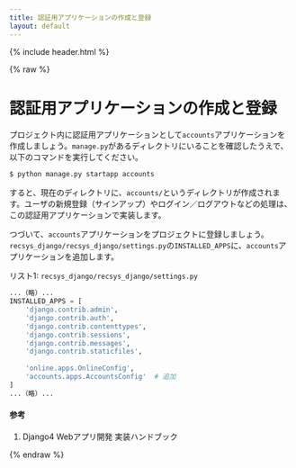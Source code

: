 ```yaml
---
title: 認証用アプリケーションの作成と登録
layout: default
---
```


{% include header.html %}

{% raw %}

# 認証用アプリケーションの作成と登録

プロジェクト内に認証用アプリケーションとして`accounts`アプリケーションを作成しましょう。`manage.py`があるディレクトリにいることを確認したうえで、以下のコマンドを実行してください。

```bash
$ python manage.py startapp accounts
```

すると、現在のディレクトリに、`accounts/`というディレクトリが作成されます。ユーザの新規登録（サインアップ）やログイン／ログアウトなどの処理は、この認証用アプリケーションで実装します。

つづいて、`accounts`アプリケーションをプロジェクトに登録しましょう。`recsys_django/recsys_django/settings.py`の`INSTALLED_APPS`に、`accounts`アプリケーションを追加します。

リスト1: `recsys_django/recsys_django/settings.py`
```py
...（略）...
INSTALLED_APPS = [
    'django.contrib.admin',
    'django.contrib.auth',
    'django.contrib.contenttypes',
    'django.contrib.sessions',
    'django.contrib.messages',
    'django.contrib.staticfiles',
    
    'online.apps.OnlineConfig',
    'accounts.apps.AccountsConfig'  # 追加
]
...（略）...
```

#### 参考
1. Django4 Webアプリ開発 実装ハンドブック

{% endraw %}
